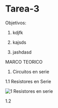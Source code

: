 # Tarea-3
Objetivos: 

1. kdjfk

2. kajsds

3. jashdasd

MARCO TEORICO 

1. Circuitos en serie 

1.1 Resistores en Serie 

![1 Resistores en serie](https://user-images.githubusercontent.com/105940407/172282720-59f9df02-4dde-4a1b-9868-8dcc0b55d155.jpg)


1.2




























